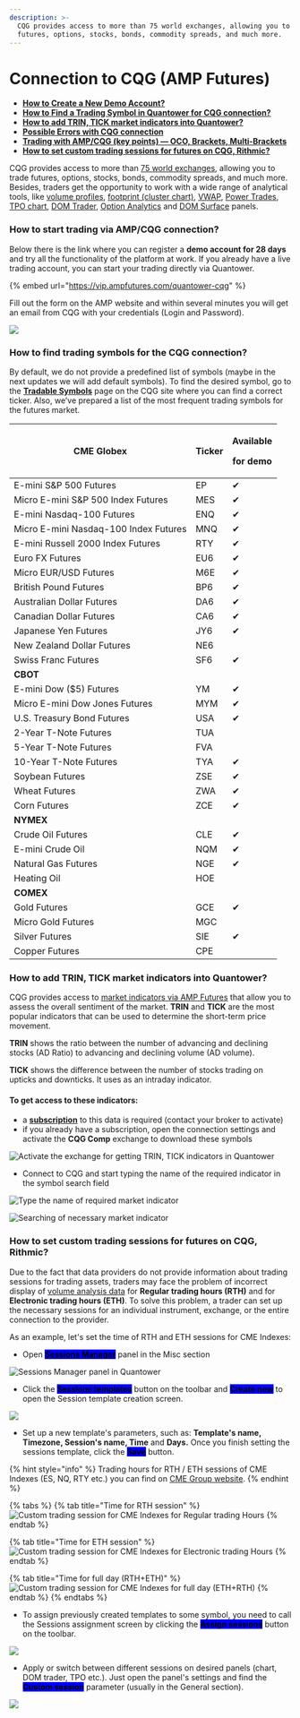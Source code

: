 ```yaml
---
description: >-
  CQG provides access to more than 75 world exchanges, allowing you to trade
  futures, options, stocks, bonds, commodity spreads, and much more.
---
```


# Connection to CQG (AMP Futures)

* ****[**How to Create a New Demo Account?**](./#how-to-start-trading-via-amp-cqg-connection)****
* ****[**How to Find a Trading Symbol in Quantower for CQG connection?**](./#how-to-add-trading-symbols-from-the-cqg-connection)****
* ****[**How to add TRIN, TICK market indicators into Quantower?**](./#how-to-add-trin-tick-market-indicators-into-quantower)****
* ****[**Possible Errors with CQG connection**](errors-with-cqg.md)****
* ****[**Trading with AMP/CQG (key points) — OCO, Brackets, Multi-Brackets**](../../trading-panels/order-entry/order-entry-for-cqg.md)****
* ****[**How to set custom trading sessions for futures on CQG, Rithmic?**](./#how-to-set-custom-trading-sessions-for-futures-on-cqg-rithmic)****

CQG provides access to more than [75 world exchanges](https://www.cqg.com/partners/exchanges), allowing you to trade futures, options, stocks, bonds, commodity spreads, and much more.\
Besides, traders get the opportunity to work with a wide range of analytical tools, like [volume profiles](../../analytics-panels/chart/volume-analysis-tools/volume-profiles.md), [footprint (cluster chart)](../../analytics-panels/chart/volume-analysis-tools/cluster-chart.md), [VWAP](../../analytics-panels/chart/vwap.md), [Power Trades](../../analytics-panels/chart/power-trades.md), [TPO chart](../../analytics-panels/tpo-chart.md), [DOM Trader](../../trading-panels/dom-trader/), [Option Analytics](../../analytics-panels/option-analytics.md) and [DOM Surface](../../analytics-panels/dom-surface.md) panels.

### How to start trading via AMP/CQG connection?

Below there is the link where you can register a **demo account for 28 days** and try all the functionality of the platform at work. If you already have a live trading account, you can start your trading directly via Quantower.

{% embed url="https://vip.ampfutures.com/quantower-cqg" %}

Fill out the form on the AMP website and within several minutes you will get an email from CQG with your credentials (Login and Password).

![](<../../.gitbook/assets/image (62).png>)



### How to find trading symbols for the CQG connection?

By default, we do not provide a predefined list of symbols (maybe in the next updates we will add default symbols). To find the desired symbol, go to the [**Tradable Symbols**](https://www.cqg.com/partners/exchanges/tradable-symbols) page on the CQG site where you can find a correct ticker. Also, we’ve prepared a list of the most frequent trading symbols for the futures market.

| **CME Globex**                        | Ticker | <p>Available </p><p>for demo</p> |
| ------------------------------------- | ------ | -------------------------------- |
| E-mini S\&P 500 Futures               | EP     | ✔                                |
| Micro E-mini S\&P 500 Index Futures   | MES    | ✔                                |
| E-mini Nasdaq-100 Futures             | ENQ    | ✔                                |
| Micro E-mini Nasdaq-100 Index Futures | MNQ    | ✔                                |
| E-mini Russell 2000 Index Futures     | RTY    | ✔                                |
| Euro FX Futures                       | EU6    | ✔                                |
| Micro EUR/USD Futures                 | M6E    | ✔                                |
| British Pound Futures                 | BP6    | ✔                                |
| Australian Dollar Futures             | DA6    | ✔                                |
| Canadian Dollar Futures               | CA6    | ✔                                |
| Japanese Yen Futures                  | JY6    | ✔                                |
| New Zealand Dollar Futures            | NE6    |                                  |
| Swiss Franc Futures                   | SF6    | ✔                                |
| **CBOT**                              |        |                                  |
| E-mini Dow ($5) Futures               | YM     | ✔                                |
| Micro E-mini Dow Jones Futures        | MYM    | ✔                                |
| U.S. Treasury Bond Futures            | USA    | ✔                                |
| 2-Year T-Note Futures                 | TUA    |                                  |
| 5-Year T-Note Futures                 | FVA    |                                  |
| 10-Year T-Note Futures                | TYA    | ✔                                |
| Soybean Futures                       | ZSE    | ✔                                |
| Wheat Futures                         | ZWA    | ✔                                |
| Corn Futures                          | ZCE    | ✔                                |
| **NYMEX**                             |        |                                  |
| Crude Oil Futures                     | CLE    | ✔                                |
| E-mini Crude Oil                      | NQM    | ✔                                |
| Natural Gas Futures                   | NGE    | ✔                                |
| Heating Oil                           | HOE    |                                  |
| **COMEX**                             |        |                                  |
| Gold Futures                          | GCE    | ✔                                |
| Micro Gold Futures                    | MGC    |                                  |
| Silver Futures                        | SIE    | ✔                                |
| Copper Futures                        | CPE    |                                  |

### How to add TRIN, TICK market indicators into Quantower?

CQG provides access to [market indicators via AMP Futures](https://www.ampfutures.com/trading-info/cqg-supported-indexes) that allow you to assess the overall sentiment of the market. **TRIN** and **TICK** are the most popular indicators that can be used to determine the short-term price movement.

**TRIN** shows the ratio between the number of advancing and declining stocks (AD Ratio) to advancing and declining volume (AD volume).

**TICK** shows the difference between the number of stocks trading on upticks and downticks. It uses as an intraday indicator.

#### To get access to these indicators:

* a [**subscription**](https://www.ampfutures.com/trading-info/exchange-data-fees) to this data is required (contact your broker to activate)
* if you already have a subscription, open the connection settings and activate the **CQG Comp** exchange to download these symbols

![Activate the exchange for getting TRIN, TICK indicators in Quantower](<../../.gitbook/assets/image (355) (1) (1).png>)

* Connect to CQG and start typing the name of the required indicator in the symbol search field

![Type the name of required market indicator](<../../.gitbook/assets/image (355) (1).png>)

![Searching of necessary market indicator](../../.gitbook/assets/TRIN.gif)

### **How to set custom trading sessions for futures on CQG, Rithmic?**

Due to the fact that data providers do not provide information about trading sessions for trading assets, traders may face the problem of incorrect display of [volume analysis data](../../analytics-panels/chart/volume-analysis-tools/) for **Regular trading hours (RTH)** and for **Electronic trading hours (ETH)**. To solve this problem, a trader can set up the necessary sessions for an individual instrument, exchange, or the entire connection to the provider.

As an example, let's set the time of RTH and ETH sessions for CME Indexes:

* Open [<mark style="background-color:blue;">**Sessions Manager**</mark>](../../miscellaneous-panels/sessions-manager.md) panel in the Misc section

![Sessions Manager panel in Quantower](<../../.gitbook/assets/image (359) (1) (1).png>)

* Click the <mark style="background-color:blue;">**Sessions templates**</mark> button on the toolbar and <mark style="background-color:blue;">**Create new**</mark> to open the Session template creation screen.

![](<../../.gitbook/assets/image (357) (1).png>)

* Set up a new template's parameters, such as: **Template's name, Timezone, Session's name, Time** and **Days.** Once you finish setting the sessions template, click the <mark style="background-color:blue;">**Save**</mark> button.

{% hint style="info" %}
Trading hours for RTH / ETH sessions of CME Indexes (ES, NQ, RTY etc.) you can find on [CME Group website](https://www.cmegroup.com/markets/equities/sp/e-mini-sandp500.contractSpecs.html).
{% endhint %}

{% tabs %}
{% tab title="Time for RTH session" %}
![Custom trading session for CME Indexes for Regular trading Hours](<../../.gitbook/assets/image (347).png>)
{% endtab %}

{% tab title="Time for ETH session" %}
![Custom trading session for CME Indexes for Electronic trading Hours](<../../.gitbook/assets/image (352).png>)
{% endtab %}

{% tab title="Time for full day (RTH+ETH)" %}
![Custom trading session for CME Indexes for full day (ETH+RTH)](<../../.gitbook/assets/image (360).png>)
{% endtab %}
{% endtabs %}

* To assign previously created templates to some symbol, you need to call the Sessions assignment screen by clicking the <mark style="background-color:blue;">**Assign sessions**</mark> button on the toolbar.

![](<../../.gitbook/assets/image (359) (1).png>)

* Apply or switch between different sessions on desired panels (chart, DOM trader, TPO etc.). Just open the panel's settings and find the <mark style="background-color:blue;">**Custom session**</mark> parameter (usually in the General section).

![](<../../.gitbook/assets/image (354).png>)

